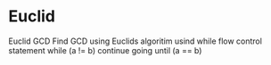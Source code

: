 # Euclid
Euclid GCD
Find GCD using Euclids algoritim usind while flow control statement
while (a != b) continue going until (a == b)
